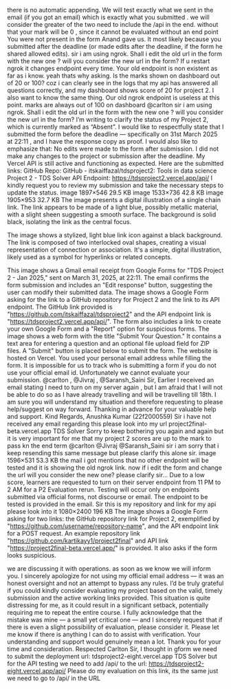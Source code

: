 there is no automatic appending. We will test exactly what we sent in the email (if you got an email) which is exactly what you submitted .
we will consider the greater of the two
need to include the /api in the end. without that your mark will be 0 , since it cannot be evaluated without an end point
You were not present in the form Anand gave us. It most likely because you submitted after the deadline (or made edits after the deadline, if the form he shared allowed edits).
sir i am using ngrok. Shall i edit the old url in the form with the new one ? will you consider the new url in the form?
If u restart ngrok it changes endpoint every time. Your old endpoint is non existent as far as i know.
yeah thats why asking.
Is the marks shown on dashboard out of 20 or 100? coz i can clearly see in the logs that my api has answered all questions correctly, and my dashboard shows score of 20 for project 2.
I also want to know the same thing. Our old ngrok endpoint is useless at this point.
marks are always out of 100 on dashboard
@carlton sir i am using ngrok. Shall i edit the old url in the form with the new one ? will you consider the new url in the form?
I’m writing to clarify the status of my  Project 2, which is currently marked as “Absent”. I would like to respectfully state that I submitted the form before the deadline — specifically on  31st March 2025 at 22:11 , and I have the  response copy as proof. I would also like to emphasize that: No edits were made to the form after submission. I  did not make any changes to the project or submission after the deadline. My  Vercel API is still active  and functioning as expected. Here are the submitted links: GitHub Repo: GitHub - itskaiffazal/tdsproject2: Tools in data science Project 2 - TDS Solver API Endpoint: https://tdsproject2.vercel.app/api/ I kindly request you to review my submission  and take the necessary steps to update the status. image 1897×546 29.5 KB image 1533×736 42.8 KB image 1905×953 32.7 KB
The image presents a digital illustration of a single chain link. The link appears to be made of a light blue, possibly metallic material, with a slight sheen suggesting a smooth surface. The background is solid black, isolating the link as the central focus.

The image shows a stylized, light blue link icon against a black background. The link is composed of two interlocked oval shapes, creating a visual representation of connection or association. It's a simple, digital illustration, likely used as a symbol for hyperlinks or related concepts.

This image shows a Gmail email receipt from Google Forms for "TDS Project 2 - Jan 2025," sent on March 31, 2025, at 22:11. The email confirms the form submission and includes an "Edit response" button, suggesting the user can modify their submitted data.
The image shows a Google Form asking for the link to a GitHub repository for Project 2 and the link to its API endpoint. The GitHub link provided is "https://github.com/itskaiffazal/tdsproject2" and the API endpoint link is "https://tdsproject2.vercel.app/api/". The form also includes a link to create your own Google Form and a "Report" option for suspicious forms.
The image shows a web form with the title "Submit Your Question." It contains a text area for entering a question and an optional file upload field for ZIP files. A "Submit" button is placed below to submit the form. The website is hosted on Vercel.
You used your personal email address while filling the form. It is impossible for us to track who is submitting a form if you do not use your official email id. Unfortunately we cannot evaluate your submission.
@carlton , @Jivraj , @Saransh_Saini Sir, Earlier I received an email stating I need to turn on my server again , but I am afraid that I will not be able to do so as I have already travelling and will be travelling till 18th. I am sure you will understand my situation and therefore requesting to please help/suggest on way forward. Thanking in advance for your valuable help and support. Kind Regards, Anushka Kumar (22f2000559)
Sir i have not received any email regarding this please look into my url project2final-beta.vercel.app TDS Solver Sorry to keep bothering you again and again but it is very important for me that my project 2 scores are up to the mark to pass kn the end term
@carlton @Jivraj @Saransh_Saini sir i am sorry that i keep resending this same message but please clarify this alone sir. image 1596×531 53.3 KB the mail i got mentions that no other endpoint will be tested and it is showing the old ngrok link. now if i edit the form and change the url will you consider the new one? please clarify sir…
Due to a low score, learners are requested to turn on their server endpoint from 11 PM to 2 AM for a P2 Evaluation rerun. Testing will occur only on endpoints submitted via official forms, not discourse or email. The endpoint to be tested is provided in the email.
Sir this is my repository and link for my api please look into it 1080×2400 196 KB
The image shows a Google Form asking for two links: the GitHub repository link for Project 2, exemplified by "https://github.com/username/repository-name", and the API endpoint link for a POST request. An example repository link "https://github.com/kartikayy1/project2final" and API link "https://project2final-beta.vercel.app/" is provided. It also asks if the form looks suspicious.

we are discussing it with operations. as soon as we know we will inform you.
I sincerely apologize for not using my official email address — it was an honest oversight and not an attempt to bypass any rules. I’d be truly grateful if you could kindly consider evaluating my project based on the  valid, timely submission and the active working links provided. This situation is quite distressing for me, as it could result in a significant  setback, potentially requiring me to  repeat the entire course. I fully acknowledge that the mistake was mine — a small yet critical one — and I sincerely request that if there is even a slight possibility of evaluation, please consider it. Please let me know if there is anything I can do to assist with verification. Your understanding and support would genuinely mean a lot. Thank you for your time and consideration.
Respected Carlton Sir, I thought in gform we need to submit the deployment url: tdsproject2-eight.vercel.app TDS Solver but for the API testing we need to add /api/ to the url: https://tdsproject2-eight.vercel.app/api/ Please do my evaluation on this link, its the same just we need to go to /api/ in the URL
